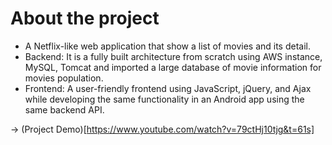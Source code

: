 # About the project
- A Netflix-like web application that show a list of movies and its detail.
- Backend: It is a fully built architecture from scratch using AWS instance, MySQL, Tomcat and imported a large database of movie information for movies population.
- Frontend: A user-friendly frontend using JavaScript, jQuery, and Ajax while developing the same functionality in an Android app using the same backend API.

-> (Project Demo)[https://www.youtube.com/watch?v=79ctHj10tjg&t=61s]

